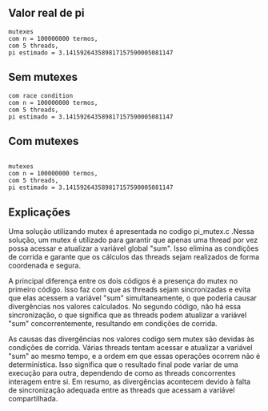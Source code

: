 
## Valor real de pi
```
mutexes
com n = 100000000 termos,
com 5 threads,
pi estimado = 3.141592643589817157590005081147
```

## Sem mutexes
```
com race condition
com n = 100000000 termos,
com 5 threads,
pi estimado = 3.141592643589817157590005081147
```

## Com mutexes
```

mutexes
com n = 100000000 termos,
com 5 threads,
pi estimado = 3.141592643589817157590005081147
```

## Explicações

Uma solução utilizando mutex é apresentada no codigo pi_mutex.c .Nessa solução, um mutex é utilizado para garantir que apenas uma thread por vez possa acessar e atualizar a variável global "sum". Isso elimina as condições de corrida e garante que os cálculos das threads sejam realizados de forma coordenada e segura.

A principal diferença entre os dois códigos é a presença do mutex no primeiro código. Isso faz com que as threads sejam sincronizadas e evita que elas acessem a variável "sum" simultaneamente, o que poderia causar divergências nos valores calculados. No segundo código, não há essa sincronização, o que significa que as threads podem atualizar a variável "sum" concorrentemente, resultando em condições de corrida.

As causas das divergências nos valores codigo sem mutex são devidas às condições de corrida. Várias threads tentam acessar e atualizar a variável "sum" ao mesmo tempo, e a ordem em que essas operações ocorrem não é determinística. Isso significa que o resultado final pode variar de uma execução para outra, dependendo de como as threads concorrentes interagem entre si. Em resumo, as divergências acontecem devido à falta de sincronização adequada entre as threads que acessam a variável compartilhada.

